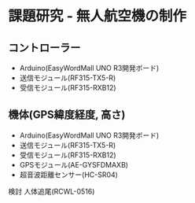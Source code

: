 # 課題研究 - 無人航空機の制作

<h2>コントローラー</h2>
<ul>
	<li>Arduino(EasyWordMall UNO R3開発ボード)</li>
	<li>送信モジュール(RF315-TX5-R)</li>
	<li>受信モジュール(RF315-RXB12)</li>
</ul>

<h2>機体(GPS緯度経度, 高さ)</h2>
<ul>
	<li>Arduino(EasyWordMall UNO R3開発ボード)</li>
	<li>送信モジュール(RF315-TX5-R)</li>
	<li>受信モジュール(RF315-RXB12)</li>
	<li>GPSモジュール(AE-GYSFDMAXB)</li>
	<li>超音波距離センサー(HC-SR04)</li>
</ul>

検討
人体追尾(RCWL-0516)
